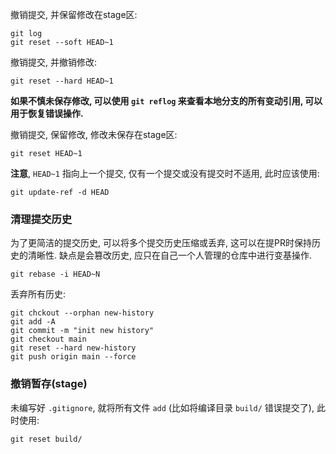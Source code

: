 撤销提交, 并保留修改在stage区:
```shell
git log
git reset --soft HEAD~1
```

撤销提交, 并撤销修改:
```shell
git reset --hard HEAD~1
```

**如果不慎未保存修改, 可以使用 `git reflog` 来查看本地分支的所有变动引用, 可以用于恢复错误操作.**

撤销提交, 保留修改, 修改未保存在stage区:
```shell
git reset HEAD~1
```

**注意**, `HEAD~1` 指向上一个提交, 仅有一个提交或没有提交时不适用, 此时应该使用:
```shell
git update-ref -d HEAD
```

### 清理提交历史

为了更简洁的提交历史, 可以将多个提交历史压缩或丢弃, 这可以在提PR时保持历史的清晰性. 缺点是会篡改历史, 应只在自己一个人管理的仓库中进行变基操作.

```shell
git rebase -i HEAD~N
```

丢弃所有历史:

```shell
git chckout --orphan new-history
git add -A
git commit -m "init new history"
git checkout main
git reset --hard new-history
git push origin main --force
```

### 撤销暂存(stage)

未编写好 `.gitignore`, 就将所有文件 `add` (比如将编译目录 `build/` 错误提交了), 此时使用:

```shell
git reset build/
```